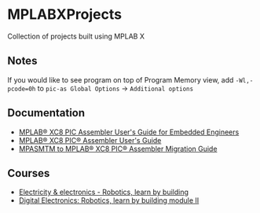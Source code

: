 # MPLABXProjects
Collection of projects built using MPLAB X

## Notes
If you would like to see program on top of Program Memory view, add `-Wl,-pcode=0h` to `pic-as Global Options` -> `Additional options`

## Documentation
- [MPLAB® XC8 PIC Assembler User's Guide for Embedded Engineers](https://ww1.microchip.com/downloads/en/DeviceDoc/XC8-PIC-Assembler-UG-for-EE-50002994A.pdf)
- [MPLAB® XC8 PIC® Assembler User's Guide](https://ww1.microchip.com/downloads/en/DeviceDoc/MPLAB%20XC8%20PIC%20Assembler%20User%27s%20Guide%2050002974A.pdf)
- [MPASMTM to MPLAB® XC8 PIC® Assembler Migration Guide](http://ww1.microchip.com/downloads/en/DeviceDoc/MPASM%20to%20MPLAB%20XC8%20PIC%20Assembler%20Migration%20Guide%2050002973A.pdf)

## Courses
- [Electricity & electronics - Robotics, learn by building](https://www.udemy.com/course/analog-electronics-robotics-learn-by-building/)
- [Digital Electronics: Robotics, learn by building module II](https://www.udemy.com/course/digital-electronics-robotics-learn-by-building-module-ii/)

